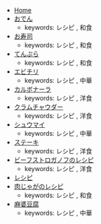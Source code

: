 - [Home](https://github.com/kyanny-corp-enterprise-cloud-testing/zd-2170902/wiki/Home)
- [おでん](https://github.com/kyanny-corp-enterprise-cloud-testing/zd-2170902/wiki/おでん)
  - keywords: レシピ , 和食
- [お寿司](https://github.com/kyanny-corp-enterprise-cloud-testing/zd-2170902/wiki/お寿司)
  - keywords: レシピ , 和食
- [てんぷら](https://github.com/kyanny-corp-enterprise-cloud-testing/zd-2170902/wiki/てんぷら)
  - keywords: レシピ , 和食
- [エビチリ](https://github.com/kyanny-corp-enterprise-cloud-testing/zd-2170902/wiki/エビチリ)
  - keywords: レシピ , 中華
- [カルボナーラ](https://github.com/kyanny-corp-enterprise-cloud-testing/zd-2170902/wiki/カルボナーラ)
  - keywords: レシピ , 洋食
- [クラムチャウダー](https://github.com/kyanny-corp-enterprise-cloud-testing/zd-2170902/wiki/クラムチャウダー)
  - keywords: レシピ , 洋食
- [シュウマイ](https://github.com/kyanny-corp-enterprise-cloud-testing/zd-2170902/wiki/シュウマイ)
  - keywords: レシピ , 中華
- [ステーキ](https://github.com/kyanny-corp-enterprise-cloud-testing/zd-2170902/wiki/ステーキ)
  - keywords: レシピ , 洋食
- [ビーフストロガノフのレシピ](https://github.com/kyanny-corp-enterprise-cloud-testing/zd-2170902/wiki/ビーフストロガノフのレシピ)
  - keywords: レシピ , 洋食
- [レシピ](https://github.com/kyanny-corp-enterprise-cloud-testing/zd-2170902/wiki/レシピ)
- [肉じゃがのレシピ](https://github.com/kyanny-corp-enterprise-cloud-testing/zd-2170902/wiki/肉じゃがのレシピ)
  - keywords: レシピ , 和食
- [麻婆豆腐](https://github.com/kyanny-corp-enterprise-cloud-testing/zd-2170902/wiki/麻婆豆腐)
  - keywords: レシピ , 中華
